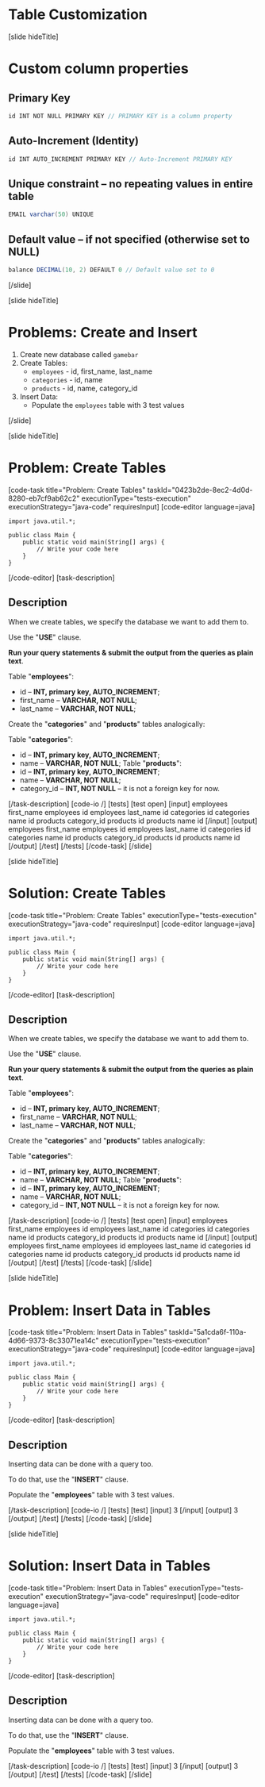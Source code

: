 # Table Customization

[slide hideTitle]

# Custom column properties

## Primary Key

```Java
id INT NOT NULL PRIMARY KEY // PRIMARY KEY is a column property
```

## Auto-Increment (Identity)

```Java
id INT AUTO_INCREMENT PRIMARY KEY // Auto-Increment PRIMARY KEY
```

## Unique constraint – no repeating values in entire table

```jAVA
EMAIL varchar(50) UNIQUE
```

## Default value – if not specified (otherwise set to NULL)

```Java
balance DECIMAL(10, 2) DEFAULT 0 // Default value set to 0
```

[/slide]

[slide hideTitle]

# Problems: Create and Insert

1. Create new database called `gamebar`
2. Create Tables:
   - `employees` - id, first_name, last_name
   - `categories` - id, name
   - `products` - id, name, category_id
3. Insert Data:
   - Populate the `employees` table with 3 test values

[/slide]

[slide hideTitle]

# Problem: Create Tables

[code-task title="Problem: Create Tables" taskId="0423b2de-8ec2-4d0d-8280-eb7cf9ab62c2" executionType="tests-execution" executionStrategy="java-code" requiresInput]
[code-editor language=java]

```
import java.util.*;

public class Main {
    public static void main(String[] args) {
        // Write your code here
    }
}
```

[/code-editor]
[task-description]

## Description

When we create tables, we specify the database we want to add them to.

Use the "**USE**" clause.

**Run your query statements & submit the output from the queries as plain text**.

Table "**employees**":

- id – **INT, primary key, AUTO_INCREMENT**;
- first_name – **VARCHAR, NOT NULL**;
- last_name – **VARCHAR, NOT NULL**;

Create the "**categories**" and "**products**" tables analogically:

Table "**categories**":

- id – **INT, primary key, AUTO_INCREMENT**;
- name – **VARCHAR, NOT NULL**;
  Table "**products**":
- id – **INT, primary key, AUTO_INCREMENT**;
- name – **VARCHAR, NOT NULL**;
- category_id – **INT, NOT NULL** – it is not a foreign key for now.

[/task-description]
[code-io /]
[tests]
[test open]
[input]
employees
first_name
employees
id
employees
last_name
id
categories
id
categories
name
id
products
category_id
products
id
products
name
id
[/input]
[output]
employees
first_name
employees
id
employees
last_name
id
categories
id
categories
name
id
products
category_id
products
id
products
name
id
[/output]
[/test]
[/tests]
[/code-task]
[/slide]

[slide hideTitle]

# Solution: Create Tables

[code-task title="Problem: Create Tables" executionType="tests-execution" executionStrategy="java-code" requiresInput]
[code-editor language=java]

```
import java.util.*;

public class Main {
    public static void main(String[] args) {
        // Write your code here
    }
}
```

[/code-editor]
[task-description]

## Description

When we create tables, we specify the database we want to add them to.

Use the "**USE**" clause.

**Run your query statements & submit the output from the queries as plain text**.

Table "**employees**":

- id – **INT, primary key, AUTO_INCREMENT**;
- first_name – **VARCHAR, NOT NULL**;
- last_name – **VARCHAR, NOT NULL**;

Create the "**categories**" and "**products**" tables analogically:

Table "**categories**":

- id – **INT, primary key, AUTO_INCREMENT**;
- name – **VARCHAR, NOT NULL**;
  Table "**products**":
- id – **INT, primary key, AUTO_INCREMENT**;
- name – **VARCHAR, NOT NULL**;
- category_id – **INT, NOT NULL** – it is not a foreign key for now.

[/task-description]
[code-io /]
[tests]
[test open]
[input]
employees
first_name
employees
id
employees
last_name
id
categories
id
categories
name
id
products
category_id
products
id
products
name
id
[/input]
[output]
employees
first_name
employees
id
employees
last_name
id
categories
id
categories
name
id
products
category_id
products
id
products
name
id
[/output]
[/test]
[/tests]
[/code-task]
[/slide]

[slide hideTitle]

# Problem: Insert Data in Tables

[code-task title="Problem: Insert Data in Tables" taskId="5a1cda6f-110a-4d66-9373-8c33071ea14c" executionType="tests-execution" executionStrategy="java-code" requiresInput]
[code-editor language=java]

```
import java.util.*;

public class Main {
    public static void main(String[] args) {
        // Write your code here
    }
}
```

[/code-editor]
[task-description]

## Description

Inserting data can be done with a query too.

To do that, use the "**INSERT**" clause. 

Populate the "**employees**" table with 3 test values.

[/task-description]
[code-io /]
[tests]
[test]
[input]
3
[/input]
[output]
3
[/output]
[/test]
[/tests]
[/code-task]
[/slide]

[slide hideTitle]

# Solution: Insert Data in Tables

[code-task title="Problem: Insert Data in Tables" executionType="tests-execution" executionStrategy="java-code" requiresInput]
[code-editor language=java]

```
import java.util.*;

public class Main {
    public static void main(String[] args) {
        // Write your code here
    }
}
```

[/code-editor]
[task-description]

## Description

Inserting data can be done with a query too.

To do that, use the "**INSERT**" clause. 

Populate the "**employees**" table with 3 test values.

[/task-description]
[code-io /]
[tests]
[test]
[input]
3
[/input]
[output]
3
[/output]
[/test]
[/tests]
[/code-task]
[/slide]

